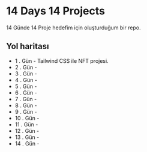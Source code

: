 
# 14 Days 14 Projects

14 Günde 14 Proje hedefim için oluşturduğum bir repo. 


## Yol haritası

- 1 . Gün - Tailwind CSS ile NFT projesi.
- 2 . Gün - 
- 3 . Gün - 
- 4 . Gün - 
- 5 . Gün - 
- 6 . Gün - 
- 7 . Gün - 
- 8 . Gün - 
- 9 . Gün - 
- 10 . Gün - 
- 11 . Gün - 
- 12 . Gün - 
- 13 . Gün - 
- 14 . Gün - 

  
